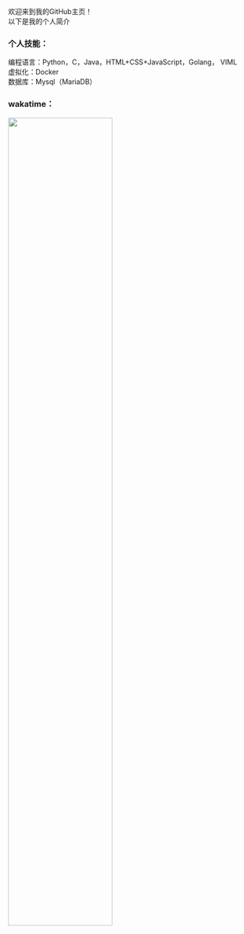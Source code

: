 欢迎来到我的GitHub主页！  
以下是我的个人简介

### 个人技能：
编程语言：Python，C，Java，HTML+CSS+JavaScript，Golang， VIML  
虚拟化：Docker  
数据库：Mysql（MariaDB）

### wakatime：  
<img src="https://wakatime.com/share/@LeoChoi/ac6b47fe-05cf-4419-bf7a-bd271ef779a5.svg" width="65%">
